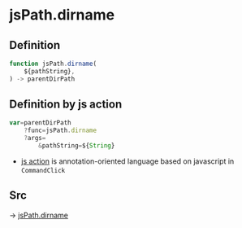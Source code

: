 # jsPath.dirname

## Definition

```js.js
function jsPath.dirname(
	${pathString},
) -> parentDirPath
```


## Definition by js action

```js.js
var=parentDirPath
	?func=jsPath.dirname
	?args=
		&pathString=${String}
```

- [js action](#) is annotation-oriented language based on javascript in `CommandClick`



## Src

-> [jsPath.dirname](https://github.com/puutaro/CommandClick/blob/master/app/src/main/java/com/puutaro/commandclick/fragment_lib/terminal_fragment/js_interface/JsPath.kt#L96)


